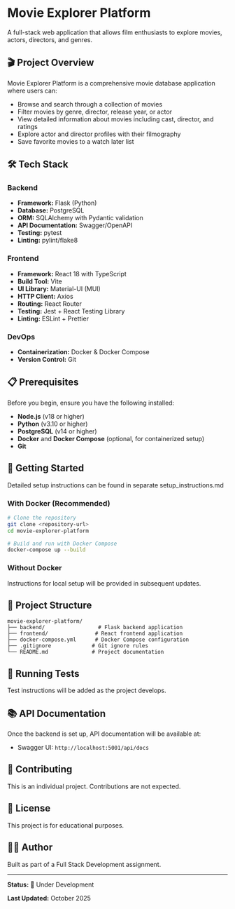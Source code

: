 # Movie Explorer Platform

A full-stack web application that allows film enthusiasts to explore movies, actors, directors, and genres.

## 🎬 Project Overview

Movie Explorer Platform is a comprehensive movie database application where users can:
- Browse and search through a collection of movies
- Filter movies by genre, director, release year, or actor
- View detailed information about movies including cast, director, and ratings
- Explore actor and director profiles with their filmography
- Save favorite movies to a watch later list

## 🛠️ Tech Stack

### Backend
- **Framework:** Flask (Python)
- **Database:** PostgreSQL
- **ORM:** SQLAlchemy with Pydantic validation
- **API Documentation:** Swagger/OpenAPI
- **Testing:** pytest
- **Linting:** pylint/flake8

### Frontend
- **Framework:** React 18 with TypeScript
- **Build Tool:** Vite
- **UI Library:** Material-UI (MUI)
- **HTTP Client:** Axios
- **Routing:** React Router
- **Testing:** Jest + React Testing Library
- **Linting:** ESLint + Prettier

### DevOps
- **Containerization:** Docker & Docker Compose
- **Version Control:** Git

## 📋 Prerequisites

Before you begin, ensure you have the following installed:
- **Node.js** (v18 or higher)
- **Python** (v3.10 or higher)
- **PostgreSQL** (v14 or higher)
- **Docker** and **Docker Compose** (optional, for containerized setup)
- **Git**

## 🚀 Getting Started

Detailed setup instructions can be found in separate setup_instructions.md

### With Docker (Recommended)
```bash
# Clone the repository
git clone <repository-url>
cd movie-explorer-platform

# Build and run with Docker Compose
docker-compose up --build
```

### Without Docker
Instructions for local setup will be provided in subsequent updates.

## 📁 Project Structure

```
movie-explorer-platform/
├── backend/                 # Flask backend application
├── frontend/               # React frontend application
├── docker-compose.yml      # Docker Compose configuration
├── .gitignore             # Git ignore rules
└── README.md              # Project documentation
```

## 🧪 Running Tests

Test instructions will be added as the project develops.

## 📚 API Documentation

Once the backend is set up, API documentation will be available at:
- Swagger UI: `http://localhost:5001/api/docs`

## 🤝 Contributing

This is an individual project. Contributions are not expected.

## 📄 License

This project is for educational purposes.

## 👨‍💻 Author

Built as part of a Full Stack Development assignment.

---

**Status:** 🚧 Under Development

**Last Updated:** October 2025